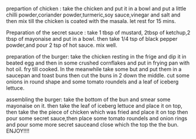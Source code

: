 prepartion of chicken :
take the chicken and put it in a bowl and put a little chilli powder,coriander powder,turmeric,soy sauce,vinegar and salt and then mix till the chicken is coated with the masala. let rest for 15 mins.


Preparation of the secret sauce :
take 1 tbsp of mustard, 2tbsp of ketchup,2 tbsp of mayonaise and put in a bowl.
then take 1/4 tsp of black pepper powder,and pour 2 tsp of hot sauce.
mix well.


preparation of the burger:
take the chicken resting in the frige and dip it in beated egg and then in some crushed cornflakes and put in frying pan with hot oil. fry till cooked.
In the meanwhile take some but and put them in a saucepan and toast buns then cut the buns in 2 down the middle.
cut some onions in round shape and some tomato roundels and a leaf of iceberg lettuce.


assembling the burger:
take the bottom of the bun and smear some mayonaise on it. then take the leaf of iceberg lettuce and place it on top, then take the the piece of chicken which was fried and place it on top then pour some secret sauce,then place some tomato roundels and onion rings and pour some more secret sauceand close which the top the the bun.
                                         ENJOY!!!!
                                        

